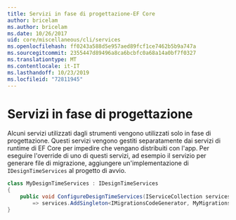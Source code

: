 ```yaml
---
title: Servizi in fase di progettazione-EF Core
author: bricelam
ms.author: bricelam
ms.date: 10/26/2017
uid: core/miscellaneous/cli/services
ms.openlocfilehash: ff0243a588d5e957aed89fcf1ce7462b5b9a747a
ms.sourcegitcommit: 2355447d89496a8ca6bcbfc0a68a14a0bf7f0327
ms.translationtype: MT
ms.contentlocale: it-IT
ms.lasthandoff: 10/23/2019
ms.locfileid: "72811945"
---
```

# <a name="design-time-services"></a>Servizi in fase di progettazione

Alcuni servizi utilizzati dagli strumenti vengono utilizzati solo in fase di progettazione. Questi servizi vengono gestiti separatamente dai servizi di runtime di EF Core per impedire che vengano distribuiti con l'app. Per eseguire l'override di uno di questi servizi, ad esempio il servizio per generare file di migrazione, aggiungere un'implementazione di `IDesignTimeServices` al progetto di avvio.

``` csharp
class MyDesignTimeServices : IDesignTimeServices
{
    public void ConfigureDesignTimeServices(IServiceCollection services)
        => services.AddSingleton<IMigrationsCodeGenerator, MyMigrationsCodeGenerator>()
}
```
